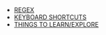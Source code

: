 - [REGEX](./REGEX/index.md)
- [KEYBOARD SHORTCUTS](./KEYBOARD_SHORTCUTS/index.md)
- [THINGS TO LEARN/EXPLORE](./THINGS_TO_LEARN/index.md)
